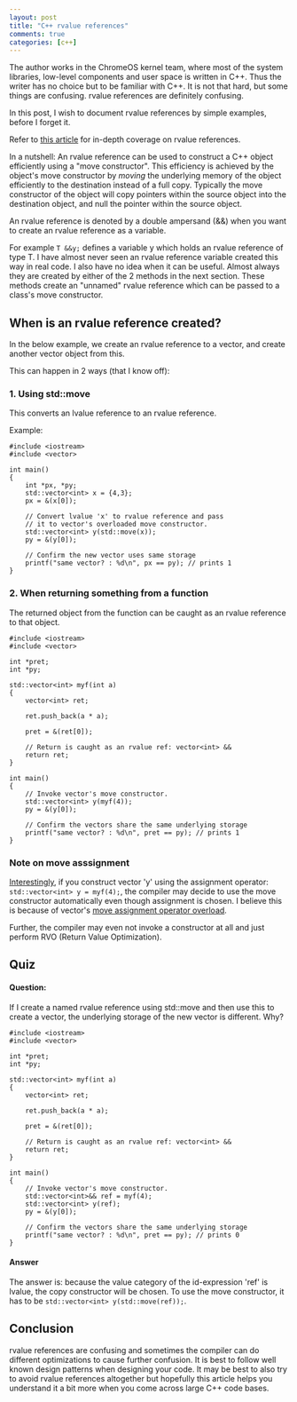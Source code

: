 ```yaml
---
layout: post
title: "C++ rvalue references"
comments: true
categories: [c++]
---
```

The author works in the ChromeOS kernel team, where most of the system
libraries, low-level components and user space is written in C++. Thus the
writer has no choice but to be familiar with C++. It is not that hard, but some
things are confusing. rvalue references are definitely confusing.

In this post, I wish to document rvalue references by simple examples, before I forget it.

Refer to [this article](https://www.chromium.org/rvalue-references) for in-depth coverage on rvalue references.

In a nutshell: An rvalue reference can be used to construct a C++ object
efficiently using a "move constructor". This efficiency is achieved by the
object's move constructor by *moving* the underlying memory of the object
efficiently to the destination instead of a full copy. Typically the move
constructor of the object will copy pointers within the source object into the
destination object, and null the pointer within the source object.

An rvalue reference is denoted by a double ampersand (&&) when you want to
create an rvalue reference as a variable.

For example `T &&y;` defines a variable y which holds an rvalue reference of
type T. I have almost never seen an rvalue reference variable created this way
in real code. I also have no idea when it can be useful. Almost always they are
created by either of the 2 methods in the next section. These methods create an
"unnamed" rvalue reference which can be passed to a class's move constructor.

## When is an rvalue reference created?

In the below example, we create an rvalue reference to a vector, and create
another vector object from this.

This can happen in 2 ways (that I know off):
### 1. Using std::move
This converts an lvalue reference to an rvalue reference.

Example:
```
#include <iostream>
#include <vector>

int main()
{
    int *px, *py;
    std::vector<int> x = {4,3};
    px = &(x[0]);
 
    // Convert lvalue 'x' to rvalue reference and pass
    // it to vector's overloaded move constructor.
    std::vector<int> y(std::move(x)); 
    py = &(y[0]);

    // Confirm the new vector uses same storage
    printf("same vector? : %d\n", px == py); // prints 1
}
```

### 2. When returning something from a function
The returned object from the function can be caught as an rvalue reference to that object.
```
#include <iostream>
#include <vector>

int *pret;
int *py;

std::vector<int> myf(int a)
{
    vector<int> ret;

    ret.push_back(a * a);

    pret = &(ret[0]);

    // Return is caught as an rvalue ref: vector<int> &&
    return ret;
}

int main()
{
    // Invoke vector's move constructor.
    std::vector<int> y(myf(4)); 
    py = &(y[0]);

    // Confirm the vectors share the same underlying storage
    printf("same vector? : %d\n", pret == py); // prints 1
}
```

### Note on move asssignment
[Interestingly](https://stackoverflow.com/questions/4986673/c11-rvalues-and-move-semantics-confusion-return-statement),
if you construct vector 'y' using the assignment operator: `std::vector<int> y
= myf(4);`, the compiler may decide to use the move constructor automatically
even though assignment is chosen. I believe this is because of vector's [move
assignment operator
overload](https://en.cppreference.com/w/cpp/language/move_assignment).

Further, the compiler may even not invoke a constructor at all and just perform
RVO (Return Value Optimization).

## Quiz
#### Question:
If I create a named rvalue reference using std::move and then use this to
create a vector, the underlying storage of the new vector is different. Why?

```
#include <iostream>
#include <vector>

int *pret;
int *py;

std::vector<int> myf(int a)
{
    vector<int> ret;

    ret.push_back(a * a);

    pret = &(ret[0]);

    // Return is caught as an rvalue ref: vector<int> &&
    return ret;
}

int main()
{
    // Invoke vector's move constructor.
    std::vector<int>&& ref = myf(4);
    std::vector<int> y(ref); 
    py = &(y[0]);

    // Confirm the vectors share the same underlying storage
    printf("same vector? : %d\n", pret == py); // prints 0
}
```
#### Answer
The answer is: because the value category of the id-expression 'ref' is lvalue,
the copy constructor will be chosen. To use the move constructor, it has to be
`std::vector<int> y(std::move(ref));`.

## Conclusion
rvalue references are confusing and sometimes the compiler can do different
optimizations to cause further confusion. It is best to follow well known
design patterns when designing your code. It may be best to also try to avoid
rvalue references altogether but hopefully this article helps you understand it
a bit more when you come across large C++ code bases.


